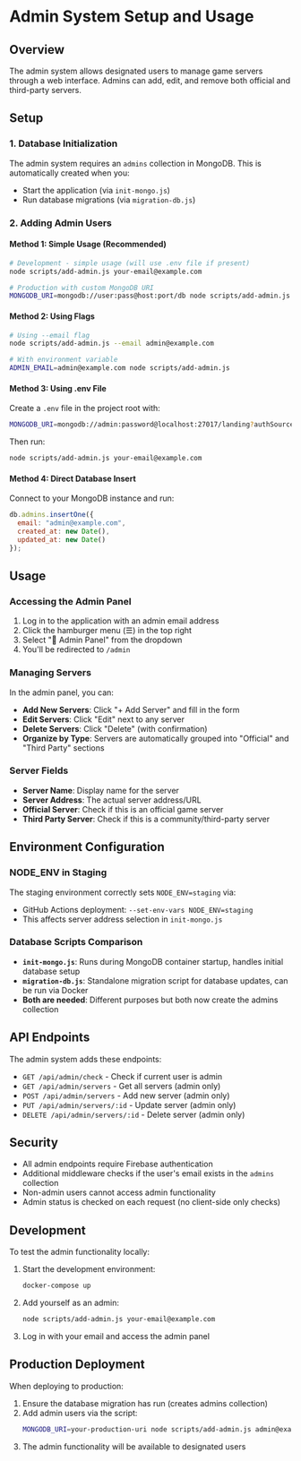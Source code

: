 # Admin System Setup and Usage

## Overview

The admin system allows designated users to manage game servers through a web interface. Admins can add, edit, and remove both official and third-party servers.

## Setup

### 1. Database Initialization

The admin system requires an `admins` collection in MongoDB. This is automatically created when you:

- Start the application (via `init-mongo.js`)
- Run database migrations (via `migration-db.js`)

### 2. Adding Admin Users

#### Method 1: Simple Usage (Recommended)
```bash
# Development - simple usage (will use .env file if present)
node scripts/add-admin.js your-email@example.com

# Production with custom MongoDB URI
MONGODB_URI=mongodb://user:pass@host:port/db node scripts/add-admin.js admin@example.com
```

#### Method 2: Using Flags  
```bash
# Using --email flag
node scripts/add-admin.js --email admin@example.com

# With environment variable
ADMIN_EMAIL=admin@example.com node scripts/add-admin.js
```

#### Method 3: Using .env File
Create a `.env` file in the project root with:
```bash
MONGODB_URI=mongodb://admin:password@localhost:27017/landing?authSource=admin
```
Then run:
```bash
node scripts/add-admin.js your-email@example.com
```

#### Method 4: Direct Database Insert
Connect to your MongoDB instance and run:
```javascript
db.admins.insertOne({
  email: "admin@example.com",
  created_at: new Date(),
  updated_at: new Date()
});
```

## Usage

### Accessing the Admin Panel

1. Log in to the application with an admin email address
2. Click the hamburger menu (☰) in the top right
3. Select "🔧 Admin Panel" from the dropdown
4. You'll be redirected to `/admin`

### Managing Servers

In the admin panel, you can:

- **Add New Servers**: Click "+ Add Server" and fill in the form
- **Edit Servers**: Click "Edit" next to any server
- **Delete Servers**: Click "Delete" (with confirmation)
- **Organize by Type**: Servers are automatically grouped into "Official" and "Third Party" sections

### Server Fields

- **Server Name**: Display name for the server
- **Server Address**: The actual server address/URL
- **Official Server**: Check if this is an official game server
- **Third Party Server**: Check if this is a community/third-party server

## Environment Configuration

### NODE_ENV in Staging

The staging environment correctly sets `NODE_ENV=staging` via:
- GitHub Actions deployment: `--set-env-vars NODE_ENV=staging`
- This affects server address selection in `init-mongo.js`

### Database Scripts Comparison

- **`init-mongo.js`**: Runs during MongoDB container startup, handles initial database setup
- **`migration-db.js`**: Standalone migration script for database updates, can be run via Docker
- **Both are needed**: Different purposes but both now create the admins collection

## API Endpoints

The admin system adds these endpoints:

- `GET /api/admin/check` - Check if current user is admin
- `GET /api/admin/servers` - Get all servers (admin only)
- `POST /api/admin/servers` - Add new server (admin only)
- `PUT /api/admin/servers/:id` - Update server (admin only)
- `DELETE /api/admin/servers/:id` - Delete server (admin only)

## Security

- All admin endpoints require Firebase authentication
- Additional middleware checks if the user's email exists in the `admins` collection
- Non-admin users cannot access admin functionality
- Admin status is checked on each request (no client-side only checks)

## Development

To test the admin functionality locally:

1. Start the development environment:
   ```bash
   docker-compose up
   ```

2. Add yourself as an admin:
   ```bash
   node scripts/add-admin.js your-email@example.com
   ```

3. Log in with your email and access the admin panel

## Production Deployment

When deploying to production:

1. Ensure the database migration has run (creates admins collection)
2. Add admin users via the script:
   ```bash
   MONGODB_URI=your-production-uri node scripts/add-admin.js admin@example.com
   ```
3. The admin functionality will be available to designated users
